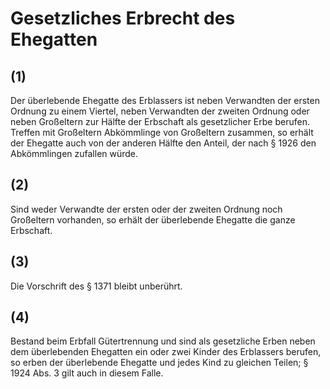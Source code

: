 # Gesetzliches Erbrecht des Ehegatten



## (1)

 Der überlebende Ehegatte des Erblassers ist neben Verwandten der ersten Ordnung zu einem Viertel, neben Verwandten der zweiten Ordnung oder neben Großeltern zur Hälfte der Erbschaft als gesetzlicher Erbe berufen. Treffen mit Großeltern Abkömmlinge von Großeltern zusammen, so erhält der Ehegatte auch von der anderen Hälfte den Anteil, der nach § 1926 den Abkömmlingen zufallen würde.

## (2)

 Sind weder Verwandte der ersten oder der zweiten Ordnung noch Großeltern vorhanden, so erhält der überlebende Ehegatte die ganze Erbschaft.

## (3)

 Die Vorschrift des § 1371 bleibt unberührt.

## (4)

 Bestand beim Erbfall Gütertrennung und sind als gesetzliche Erben neben dem überlebenden Ehegatten ein oder zwei Kinder des Erblassers berufen, so erben der überlebende Ehegatte und jedes Kind zu gleichen Teilen; § 1924 Abs. 3 gilt auch in diesem Falle. 

